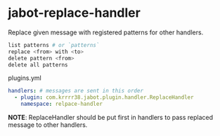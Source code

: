 # jabot-replace-handler

Replace given message with registered patterns for other handlers.

```sh
list patterns # or `patterns`
replace <from> with <to>
delete pattern <from>
delete all patterns
```

plugins.yml
```yml
handlers: # messages are sent in this order
  - plugin: com.krrrr38.jabot.plugin.handler.ReplaceHandler
    namespace: relpace-handler
```

__NOTE__: ReplaceHandler should be put first in handlers to pass replaced message to other handlers.
